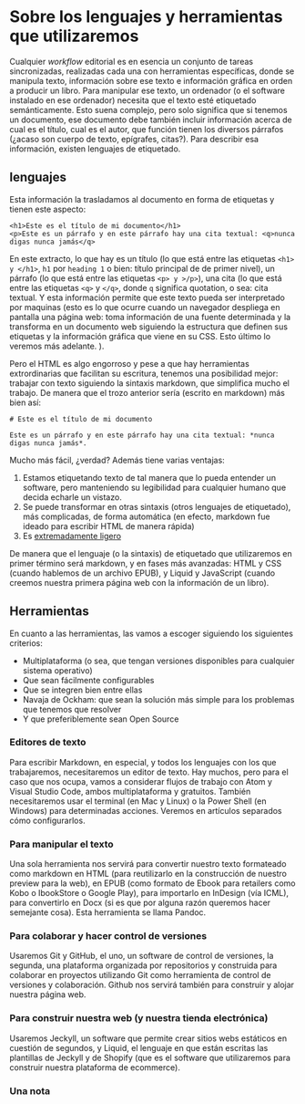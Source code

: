 # Sobre los lenguajes y herramientas que utilizaremos

Cualquier _workflow_ editorial es en esencia un conjunto de tareas sincronizadas, realizadas cada una con herramientas específicas, donde se manipula texto, información sobre ese texto e información gráfica en orden a  producir un libro. Para manipular ese texto, un ordenador (o el software instalado en ese ordenador) necesita que el texto esté etiquetado  semánticamente. Esto suena complejo, pero solo significa que si tenemos un documento, ese documento debe también incluir información acerca de cual es el título, cual es el autor, que función tienen los diversos párrafos (¿acaso son cuerpo de texto, epígrafes, citas?). Para describir esa información, existen lenguajes de etiquetado.

## lenguajes

Esta información la trasladamos al documento en forma de etiquetas y tienen este aspecto:

````
<h1>Este es el título de mi documento</h1>
<p>Este es un párrafo y en este párrafo hay una cita textual: <q>nunca digas nunca jamás</q>
````
En este extracto, lo que hay es un título (lo que está entre las etiquetas `<h1> y </h1>`, `h1` por `heading 1` o bien: título principal de de primer nivel), un párrafo (lo que está entre las etiquetas `<p> y >/p>`), una cita (lo que está entre las etiquetas `<q>` y `</q>`, donde `q` significa quotation, o sea: cita textual. Y esta información permite que este texto pueda ser interpretado por maquinas (esto es lo que ocurre cuando un navegador despliega en pantalla una página web: toma información de una fuente determinada y la transforma en un documento web siguiendo la estructura que definen sus etiquetas y la información gráfica que viene en su CSS. Esto último lo veremos más adelante. ).

Pero el HTML es algo engorroso y pese a que hay herramientas extrordinarias que facilitan su escritura, tenemos una posibilidad mejor: trabajar con texto siguiendo la sintaxis markdown, que simplifica mucho el trabajo. De manera que el trozo anterior sería (escrito en markdown) más bien así:

````
# Este es el título de mi documento

Este es un párrafo y en este párrafo hay una cita textual: *nunca digas nunca jamás*.
````
Mucho más fácil, ¿verdad? Además tiene varias ventajas:

1. Estamos etiquetando texto de tal manera que lo pueda entender un software, pero manteniendo su legibilidad para cualquier humano que decida echarle un vistazo.
2. Se puede transformar en otras sintaxis (otros lenguajes de etiquetado), más complicadas, de forma automática (en efecto, markdown fue ideado para escribir HTML de manera rápida)
3. Es [extremadamente ligero](/wordVersusMarkdown.md)

De manera que el lenguaje (o la sintaxis) de etiquetado que utilizaremos en primer término será markdown, y en fases más avanzadas: HTML y CSS (cuando hablemos de un archivo EPUB), y Liquid y JavaScript (cuando creemos nuestra primera página web con la información de un libro).

## Herramientas

En cuanto a las herramientas, las vamos a escoger siguiendo los siguientes criterios:

- Multiplataforma (o sea, que tengan versiones disponibles para cualquier sistema operativo)
- Que sean fácilmente configurables
- Que se integren bien entre ellas
- Navaja de Ockham: que sean la solución más simple para los problemas que tenemos que resolver
- Y que preferiblemente sean Open Source

### Editores de texto

Para escribir Markdown, en especial, y todos los lenguajes con los que trabajaremos, necesitaremos un editor de texto. Hay muchos, pero para el caso que nos ocupa, vamos a considerar flujos de trabajo con Atom y Visual Studio Code, ambos multiplataforma y gratuitos. También necesitaremos usar el terminal (en Mac y Linux) o la Power Shell (en Windows) para determinadas acciones. Veremos en artículos separados cómo configurarlos.


### Para manipular el texto

Una sola herramienta nos servirá para convertir nuestro texto formateado como markdown en HTML (para reutilizarlo en la construcción de nuestro preview para la web), en EPUB (como formato de Ebook para retailers como Kobo o IbookStore o Google Play), para importarlo en InDesign (vía ICML), para convertirlo en Docx (si es que por alguna razón queremos hacer semejante cosa). Esta herramienta se llama Pandoc.

### Para colaborar y hacer control de versiones

Usaremos Git y GitHub, el uno, un software de control de versiones, la segunda, una plataforma organizada por repositorios y construida para colaborar en proyectos utilizando Git como herramienta de control de versiones y colaboración. Github nos servirá también para construir y alojar nuestra página web.

### Para construir nuestra web (y nuestra tienda electrónica)

Usaremos Jeckyll, un software que permite crear sitios webs estáticos en cuestión de segundos, y Liquid, el lenguaje en que están escritas las plantillas de Jeckyll y de Shopify (que es el software que utilizaremos para construir nuestra plataforma de ecommerce).

### Una nota
